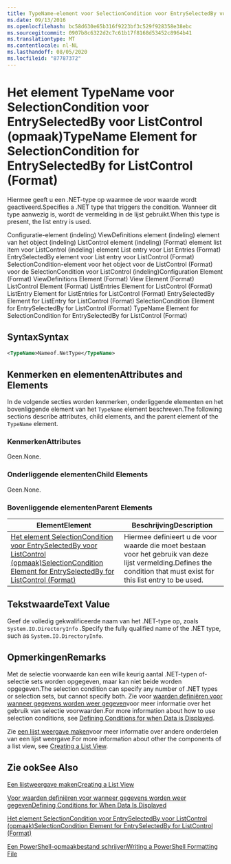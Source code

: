 ```yaml
---
title: TypeName-element voor SelectionCondition voor EntrySelectedBy voor ListControl (indeling) | Microsoft Docs
ms.date: 09/13/2016
ms.openlocfilehash: bc58d630e65b316f9223bf3c529f928358e38ebc
ms.sourcegitcommit: 0907b8c6322d2c7c61b17f8168d53452c8964b41
ms.translationtype: MT
ms.contentlocale: nl-NL
ms.lasthandoff: 08/05/2020
ms.locfileid: "87787372"
---
```

# <a name="typename-element-for-selectioncondition-for-entryselectedby-for-listcontrol-format"></a><span data-ttu-id="21b75-102">Het element TypeName voor SelectionCondition voor EntrySelectedBy voor ListControl (opmaak)</span><span class="sxs-lookup"><span data-stu-id="21b75-102">TypeName Element for SelectionCondition for EntrySelectedBy for ListControl (Format)</span></span>

<span data-ttu-id="21b75-103">Hiermee geeft u een .NET-type op waarmee de voor waarde wordt geactiveerd.</span><span class="sxs-lookup"><span data-stu-id="21b75-103">Specifies a .NET type that triggers the condition.</span></span> <span data-ttu-id="21b75-104">Wanneer dit type aanwezig is, wordt de vermelding in de lijst gebruikt.</span><span class="sxs-lookup"><span data-stu-id="21b75-104">When this type is present, the list entry is used.</span></span>

<span data-ttu-id="21b75-105">Configuratie-element (indeling) ViewDefinitions element (indeling) element van het object (indeling) ListControl element (indeling) (Format) element list item voor ListControl (indeling) element List entry voor List Entries (Format) EntrySelectedBy element voor List entry voor ListControl (Format) SelectionCondition-element voor het object voor de ListControl (Format) voor de SelectionCondition voor ListControl (indeling)</span><span class="sxs-lookup"><span data-stu-id="21b75-105">Configuration Element (Format) ViewDefinitions Element (Format) View Element (Format) ListControl Element (Format) ListEntries Element for ListControl (Format) ListEntry Element for ListEntries for ListControl (Format) EntrySelectedBy Element for ListEntry for ListControl (Format) SelectionCondition Element for EntrySelectedBy for ListControl (Format) TypeName Element for SelectionCondition for EntrySelectedBy for ListControl (Format)</span></span>

## <a name="syntax"></a><span data-ttu-id="21b75-106">Syntax</span><span class="sxs-lookup"><span data-stu-id="21b75-106">Syntax</span></span>

```xml
<TypeName>Nameof.NetType</TypeName>
```

## <a name="attributes-and-elements"></a><span data-ttu-id="21b75-107">Kenmerken en elementen</span><span class="sxs-lookup"><span data-stu-id="21b75-107">Attributes and Elements</span></span>

<span data-ttu-id="21b75-108">In de volgende secties worden kenmerken, onderliggende elementen en het bovenliggende element van het `TypeName` element beschreven.</span><span class="sxs-lookup"><span data-stu-id="21b75-108">The following sections describe attributes, child elements, and the parent element of the `TypeName` element.</span></span>

### <a name="attributes"></a><span data-ttu-id="21b75-109">Kenmerken</span><span class="sxs-lookup"><span data-stu-id="21b75-109">Attributes</span></span>

<span data-ttu-id="21b75-110">Geen.</span><span class="sxs-lookup"><span data-stu-id="21b75-110">None.</span></span>

### <a name="child-elements"></a><span data-ttu-id="21b75-111">Onderliggende elementen</span><span class="sxs-lookup"><span data-stu-id="21b75-111">Child Elements</span></span>

<span data-ttu-id="21b75-112">Geen.</span><span class="sxs-lookup"><span data-stu-id="21b75-112">None.</span></span>

### <a name="parent-elements"></a><span data-ttu-id="21b75-113">Bovenliggende elementen</span><span class="sxs-lookup"><span data-stu-id="21b75-113">Parent Elements</span></span>

|<span data-ttu-id="21b75-114">Element</span><span class="sxs-lookup"><span data-stu-id="21b75-114">Element</span></span>|<span data-ttu-id="21b75-115">Beschrijving</span><span class="sxs-lookup"><span data-stu-id="21b75-115">Description</span></span>|
|-------------|-----------------|
|[<span data-ttu-id="21b75-116">Het element SelectionCondition voor EntrySelectedBy voor ListControl (opmaak)</span><span class="sxs-lookup"><span data-stu-id="21b75-116">SelectionCondition Element for EntrySelectedBy for ListControl (Format)</span></span>](./selectioncondition-element-for-entryselectedby-for-listcontrol-format.md)|<span data-ttu-id="21b75-117">Hiermee definieert u de voor waarde die moet bestaan voor het gebruik van deze lijst vermelding.</span><span class="sxs-lookup"><span data-stu-id="21b75-117">Defines the condition that must exist for this list entry to be used.</span></span>|

## <a name="text-value"></a><span data-ttu-id="21b75-118">Tekstwaarde</span><span class="sxs-lookup"><span data-stu-id="21b75-118">Text Value</span></span>

<span data-ttu-id="21b75-119">Geef de volledig gekwalificeerde naam van het .NET-type op, zoals `System.IO.DirectoryInfo` .</span><span class="sxs-lookup"><span data-stu-id="21b75-119">Specify the fully qualified name of the .NET type, such as `System.IO.DirectoryInfo`.</span></span>

## <a name="remarks"></a><span data-ttu-id="21b75-120">Opmerkingen</span><span class="sxs-lookup"><span data-stu-id="21b75-120">Remarks</span></span>

<span data-ttu-id="21b75-121">Met de selectie voorwaarde kan een wille keurig aantal .NET-typen of-selectie sets worden opgegeven, maar kan niet beide worden opgegeven.</span><span class="sxs-lookup"><span data-stu-id="21b75-121">The selection condition can specify any number of .NET types or selection sets, but cannot specify both.</span></span> <span data-ttu-id="21b75-122">Zie voor [waarden definiëren voor wanneer gegevens worden weer gegeven](./defining-conditions-for-displaying-data.md)voor meer informatie over het gebruik van selectie voorwaarden.</span><span class="sxs-lookup"><span data-stu-id="21b75-122">For more information about how to use selection conditions, see [Defining Conditions for when Data is Displayed](./defining-conditions-for-displaying-data.md).</span></span>

<span data-ttu-id="21b75-123">Zie [een lijst weergave maken](./creating-a-list-view.md)voor meer informatie over andere onderdelen van een lijst weergave.</span><span class="sxs-lookup"><span data-stu-id="21b75-123">For more information about other the components of a list view, see [Creating a List View](./creating-a-list-view.md).</span></span>

## <a name="see-also"></a><span data-ttu-id="21b75-124">Zie ook</span><span class="sxs-lookup"><span data-stu-id="21b75-124">See Also</span></span>

[<span data-ttu-id="21b75-125">Een lijstweergave maken</span><span class="sxs-lookup"><span data-stu-id="21b75-125">Creating a List View</span></span>](./creating-a-list-view.md)

[<span data-ttu-id="21b75-126">Voor waarden definiëren voor wanneer gegevens worden weer gegeven</span><span class="sxs-lookup"><span data-stu-id="21b75-126">Defining Conditions for When Data Is Displayed</span></span>](./defining-conditions-for-displaying-data.md)

[<span data-ttu-id="21b75-127">Het element SelectionCondition voor EntrySelectedBy voor ListControl (opmaak)</span><span class="sxs-lookup"><span data-stu-id="21b75-127">SelectionCondition Element for EntrySelectedBy for ListControl (Format)</span></span>](./selectioncondition-element-for-entryselectedby-for-listcontrol-format.md)

[<span data-ttu-id="21b75-128">Een PowerShell-opmaakbestand schrijven</span><span class="sxs-lookup"><span data-stu-id="21b75-128">Writing a PowerShell Formatting File</span></span>](./writing-a-powershell-formatting-file.md)
